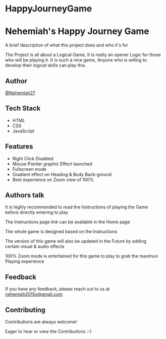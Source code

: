 # HappyJourneyGame

# Nehemiah's Happy Journey Game

A brief description of what this project does and who it's for

The Project is all about a Logical Game, It is really an opener Logic for those who will be playing
it. It is such a nice game, Anyone who is willing to develop their logical skills can play this.




## Author

[@Nehemiah27](https://github.com/Nehemiah27)


## Tech Stack

- HTML
- CSS
- JavaScript
## Features

- Right Click Disabled
- Mouse Pointer graphic Effect launched
- Fullscreen mode
- Gradient effect on Heading & Body Back-ground
- Best experience on Zoom view of 100%


## Authors talk
It is highly recommended to read the Instructions of playing the Game before directly entering to play

The Instructions page link can be available in the Home page

The whole game is designed based on the Instructions 

The version of this game will also be updated in the Future by adding certain visual & audio effects

100% Zoom mode is entertained for this game to play to grab the maximun Playing experience



## Feedback

If you have any feedback, please reach out to us at nehemiah2015s@gmail.com


## Contributing

Contributions are always welcome!

Eager to hear or view the Contributions :-)

